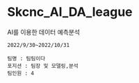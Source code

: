 # Skcnc_AI_DA_league

  AI를 이용한 데이터 예측분석 
  
    2022/9/30~2022/10/31
     
    팀명 : 팀팀이다
    포지션 : 팀장 및 모델링,분석
    팀인원 : 4
